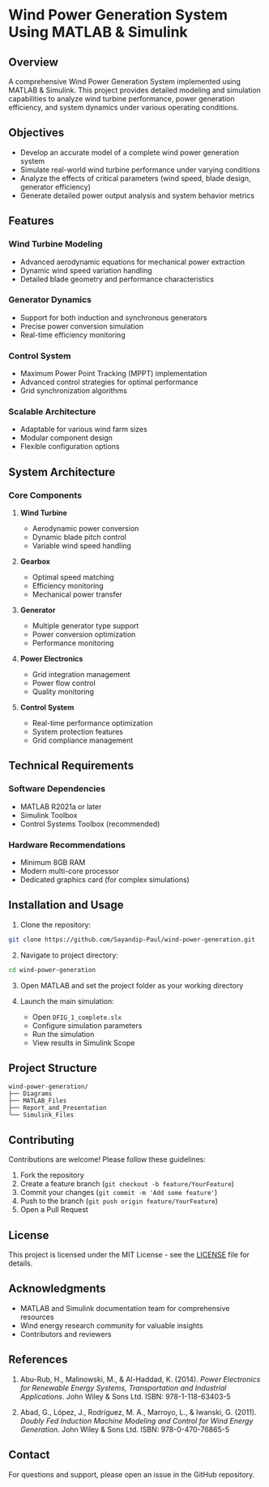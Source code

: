 # Wind Power Generation System Using MATLAB & Simulink

## Overview

A comprehensive Wind Power Generation System implemented using MATLAB & Simulink. This project provides detailed modeling and simulation capabilities to analyze wind turbine performance, power generation efficiency, and system dynamics under various operating conditions.

## Objectives

- Develop an accurate model of a complete wind power generation system
- Simulate real-world wind turbine performance under varying conditions
- Analyze the effects of critical parameters (wind speed, blade design, generator efficiency)
- Generate detailed power output analysis and system behavior metrics

## Features

### Wind Turbine Modeling
- Advanced aerodynamic equations for mechanical power extraction
- Dynamic wind speed variation handling
- Detailed blade geometry and performance characteristics

### Generator Dynamics
- Support for both induction and synchronous generators
- Precise power conversion simulation
- Real-time efficiency monitoring

### Control System
- Maximum Power Point Tracking (MPPT) implementation
- Advanced control strategies for optimal performance
- Grid synchronization algorithms

### Scalable Architecture
- Adaptable for various wind farm sizes
- Modular component design
- Flexible configuration options

## System Architecture

### Core Components
1. **Wind Turbine**
   - Aerodynamic power conversion
   - Dynamic blade pitch control
   - Variable wind speed handling

2. **Gearbox**
   - Optimal speed matching
   - Efficiency monitoring
   - Mechanical power transfer

3. **Generator**
   - Multiple generator type support
   - Power conversion optimization
   - Performance monitoring

4. **Power Electronics**
   - Grid integration management
   - Power flow control
   - Quality monitoring

5. **Control System**
   - Real-time performance optimization
   - System protection features
   - Grid compliance management

## Technical Requirements

### Software Dependencies
- MATLAB R2021a or later
- Simulink Toolbox
- Control Systems Toolbox (recommended)

### Hardware Recommendations
- Minimum 8GB RAM
- Modern multi-core processor
- Dedicated graphics card (for complex simulations)

## Installation and Usage

1. Clone the repository:

```bash
git clone https://github.com/Sayandip-Paul/wind-power-generation.git
```

2. Navigate to project directory:

```bash
cd wind-power-generation
```

3. Open MATLAB and set the project folder as your working directory

4. Launch the main simulation:
   - Open `DFIG_1_complete.slx`
   - Configure simulation parameters
   - Run the simulation
   - View results in Simulink Scope

## Project Structure

```
wind-power-generation/
├── Diagrams
├── MATLAB_Files
├── Report_and_Presentation
└── Simulink_Files
```

## Contributing

Contributions are welcome! Please follow these guidelines:

1. Fork the repository
2. Create a feature branch (`git checkout -b feature/YourFeature`)
3. Commit your changes (`git commit -m 'Add some feature'`)
4. Push to the branch (`git push origin feature/YourFeature`)
5. Open a Pull Request

## License

This project is licensed under the MIT License - see the [LICENSE](LICENSE) file for details.

## Acknowledgments

- MATLAB and Simulink documentation team for comprehensive resources
- Wind energy research community for valuable insights
- Contributors and reviewers

## References

1. Abu-Rub, H., Malinowski, M., & Al-Haddad, K. (2014). *Power Electronics for Renewable Energy Systems, Transportation and Industrial Applications*. John Wiley & Sons Ltd. ISBN: 978-1-118-63403-5

2. Abad, G., López, J., Rodríguez, M. A., Marroyo, L., & Iwanski, G. (2011). *Doubly Fed Induction Machine Modeling and Control for Wind Energy Generation*. John Wiley & Sons Ltd. ISBN: 978-0-470-76865-5

## Contact

For questions and support, please open an issue in the GitHub repository.
